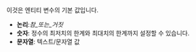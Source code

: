 이것은 엔티티 변수의 기본 값입니다.

- **논리**:_참_또는_거짓_
- **숫자**: 정수의 최저치의 한계와 최대치의 한계까지 설정할 수 있습니다.
- **문자열**: 텍스트/문자열 값